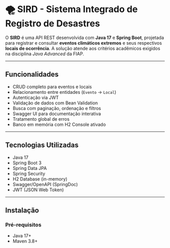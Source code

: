 # 🌪️ SIRD - Sistema Integrado de Registro de Desastres

O **SIRD** é uma API REST desenvolvida com **Java 17** e **Spring Boot**, projetada para registrar e consultar **eventos climáticos extremos** e seus respectivos **locais de ocorrência**. A solução atende aos critérios acadêmicos exigidos na disciplina _Java Advanced_ da FIAP.

---

##  Funcionalidades

-  CRUD completo para eventos e locais
-  Relacionamento entre entidades (`Evento` → `Local`)
-  Autenticação via JWT
-  Validação de dados com Bean Validation
-  Busca com paginação, ordenação e filtros
-  Swagger UI para documentação interativa
-  Tratamento global de erros
-  Banco em memória com H2 Console ativado

---

##  Tecnologias Utilizadas

- Java 17
- Spring Boot 3
- Spring Data JPA
- Spring Security
- H2 Database (in-memory)
- Swagger/OpenAPI (SpringDoc)
- JWT (JSON Web Token)

---

##  Instalação

### Pré-requisitos

- Java 17+
- Maven 3.8+
